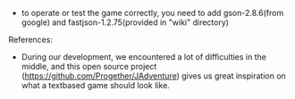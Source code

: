 - to operate or test the game correctly, you need to add gson-2.8.6(from google) and fastjson-1.2.75(provided in "wiki" directory)

References:
- During our development, we encountered a lot of difficulties in the middle, and this open source project (https://github.com/Progether/JAdventure) gives us great inspiration on what a textbased game should look like. 